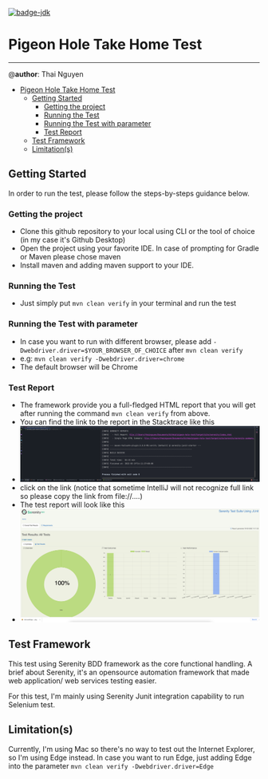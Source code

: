 [![badge-jdk](https://img.shields.io/badge/jdk-11-green.svg)](https://www.oracle.com/java/technologies/javase-downloads.html)

[reportloc]: docs/reportloc.png "reportLocation"
[report]: docs/report.png "report"
# Pigeon Hole Take Home Test

----

@**author**: Thai Nguyen

- [Pigeon Hole Take Home Test](#pigeon-hole-take-home-test)
  - [Getting Started](#getting-started)
    - [Getting the project](#getting-the-project)
    - [Running the Test](#running-the-test)
    - [Running the Test with parameter](#running-the-test-with-parameter)
    - [Test Report](#test-report)
  - [Test Framework](#test-framework)
  - [Limitation(s)](#limitations)

## Getting Started

In order to run the test, please follow the steps-by-steps guidance below.

### Getting the project

- Clone this github repository to your local using CLI or the tool of choice (in my case it's Github Desktop)
- Open the project using your favorite IDE. In case of prompting for Gradle or Maven please chose maven
- Install maven and adding maven support to your IDE.

### Running the Test

- Just simply put `mvn clean verify` in your terminal and run the test

### Running the Test with parameter

- In case you want to run with different browser, please add `-Dwebdriver.driver=$YOUR_BROWSER_OF_CHOICE` after `mvn clean verify`
- e.g: `mvn clean verify -Dwebdriver.driver=chrome`
- The default browser will be Chrome

### Test Report

- The framework provide you a full-fledged HTML report that you will get after running the command `mvn clean verify` from above.
- You can find the link to the report in the Stacktrace like this
- ![reportloc]
- click on the link (notice that sometime IntelliJ will not recognize full link so please copy the link from file://....)
- The test report will look like this
- ![report]



## Test Framework

This test using Serenity BDD framework as the core functional handling. A brief about Serenity, it's an opensource automation framework that made web application/ web services testing easier.

For this test, I'm mainly using Serenity Junit integration capability to run Selenium test.


## Limitation(s)

Currently, I'm using Mac so there's no way to test out the Internet Explorer, so I'm using Edge instead. In case you want to run Edge, just adding Edge into the parameter `mvn clean verify -Dwebdriver.driver=Edge`
